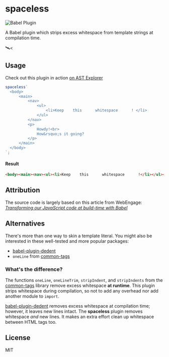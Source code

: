 # spaceless

![Babel Plugin](https://s3-us-west-2.amazonaws.com/jgardner/babel-plugin-spaceless/babel-plugin-badge.png "This package is a Babel plugin!")

A Babel plugin which strips excess whitespace from template strings at compilation time.

🛰<

## Usage

Check out this plugin in action [on AST Explorer](https://astexplorer.net/#/gist/352bbab2cb8c6ea514326f163fb59139/latest)

```javascript
spaceless`
  <body>
      <main>
          <nav>
              <ul>
                  <li>Keep    this      whitespace      ! </li>
              </ul>
          </nav>
          <p>
              Howdy!<br>
              How&rsquo;s it going?
          </p>
      </main>
  </body>
`;
```

#### Result

```html
<body><main><nav><ul><li>Keep    this      whitespace      !</li></ul></nav><p>Howdy!<br>How&rsquo;s it going?</p></main></body>
```

## Attribution

The source code is largely based on this article from WebEngage: [*Transforming our JavaScript code at build-time with Babel*](https://engineering.webengage.com/2016/07/15/babel/)

## Alternatives

There's more than one way to skin a template literal. You might also be interested in these well-tested and more popular packages:

- [babel-plugin-dedent](https://github.com/MartinKolarik/babel-plugin-dedent)
- `oneLine` from [common-tags](https://github.com/declandewet/common-tags#oneline)

### What's the difference?

The functions `oneLine`, `oneLineTrim`, `stripIndent`, and `stripIndents` from the [common-tags](https://github.com/declandewet/common-tags)
library remove excess whitespace __at runtime__. This plugin strips whitespace during compilation, so not to add any
overhead nor add another module to `import`.

[babel-plugin-dedent](https://github.com/MartinKolarik/babel-plugin-dedent) removes excess whitespace at compilation time;
however, it leaves new lines intact. The __spaceless__ plugin removes whitespace *and* new lines. It makes an extra effort
clean up whitespace between HTML tags too.

## License
MIT
